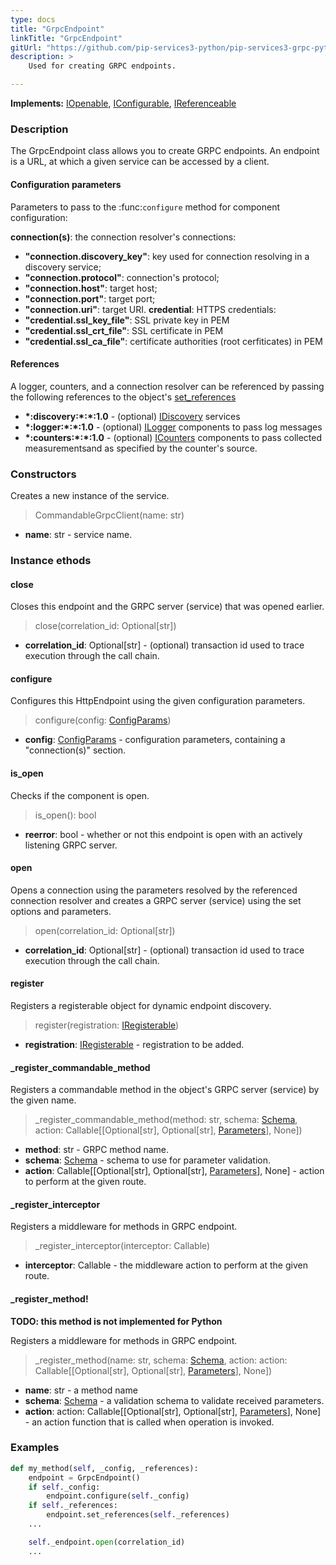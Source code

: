 ```yaml
---
type: docs
title: "GrpcEndpoint"
linkTitle: "GrpcEndpoint"
gitUrl: "https://github.com/pip-services3-python/pip-services3-grpc-python"
description: > 
    Used for creating GRPC endpoints. 

---
```


**Implements:** [IOpenable](../../../commons/run/iopenable), [IConfigurable](../../../commons/config/iconfigurable), [IReferenceable](../../../commons/refer/ireferenceable)


### Description
The GrpcEndpoint class allows you to create GRPC endpoints. An endpoint is a URL, at which a given service can be accessed by a client.

#### Configuration parameters
Parameters to pass to the :func:`configure` method for component configuration:

**connection(s)**: the connection resolver's connections:
- **"connection.discovery_key"**: key used for connection resolving in a discovery service;
- **"connection.protocol"**: connection's protocol;
- **"connection.host"**: target host;
- **"connection.port"**: target port;
- **"connection.uri"**: target URI.
**credential**: HTTPS credentials:
- **"credential.ssl_key_file"**: SSL private key in PEM
- **"credential.ssl_crt_file"**: SSL certificate in PEM
- **"credential.ssl_ca_file"**: certificate authorities (root cerfiticates) in PEM

#### References
A logger, counters, and a connection resolver can be referenced by passing the
following references to the object's [set_references](#set_references)

- **\*:discovery:\*:\*:1.0** - (optional) [IDiscovery](../../../components/connect/idiscovery) services
- **\*:logger:\*:\*:1.0** - (optional) [ILogger](../../../components/log/ilogger) components to pass log messages
- **\*:counters:\*:\*:1.0** - (optional) [ICounters](../../../components/count/icounters) components to pass collected measurementsand as specified by the counter's source.

### Constructors

Creates a new instance of the service.

> CommandableGrpcClient(name: str)

- **name**: str - service name.


### Instance ethods


#### close
Closes this endpoint and the GRPC server (service) that was opened earlier.

> close(correlation_id: Optional[str])

- **correlation_id**: Optional[str] - (optional) transaction id used to trace execution through the call chain.


#### configure
Configures this HttpEndpoint using the given configuration parameters.

> configure(config: [ConfigParams](../../../commons/config/config_params))

- **config**: [ConfigParams](../../../commons/config/config_params) - configuration parameters, containing a "connection(s)" section.


#### is_open
Checks if the component is open.

> is_open(): bool

- **reerror**: bool - whether or not this endpoint is open with an actively listening GRPC server.


#### open
Opens a connection using the parameters resolved by the referenced connection resolver and creates a GRPC server (service) using the set options and parameters.

> open(correlation_id: Optional[str])

- **correlation_id**: Optional[str] - (optional) transaction id used to trace execution through the call chain.


#### register
Registers a registerable object for dynamic endpoint discovery.

> register(registration: [IRegisterable](../iregisterable))

- **registration**: [IRegisterable](../iregisterable) - registration to be added.


#### _register_commandable_method
Registers a commandable method in the object's GRPC server (service) by the given name.

> _register_commandable_method(method: str, schema: [Schema](../../../commons/validate/schema), action: Callable[[Optional[str], Optional[str], [Parameters](../../../commons/run/parameters)], None])

- **method**: str - GRPC method name.
- **schema**: [Schema](../../../commons/validate/schema) - schema to use for parameter validation.
- **action**: Callable[[Optional[str], Optional[str], [Parameters](../../../commons/run/parameters)], None] - action to perform at the given route.


#### _register_interceptor
Registers a middleware for methods in GRPC endpoint.

> _register_interceptor(interceptor: Callable)

- **interceptor**: Callable - the middleware action to perform at the given route.


#### _register_method!
**TODO: this method is not implemented for Python**

Registers a middleware for methods in GRPC endpoint.

> _register_method(name: str, schema: [Schema](../../../commons/validate/schema), action: action: Callable[[Optional[str], Optional[str], [Parameters](../../../commons/run/parameters)], None])

- **name**: str - a method name
- **schema**: [Schema](../../../commons/validate/schema) - a validation schema to validate received parameters.
- **action**: action: Callable[[Optional[str], Optional[str], [Parameters](../../../commons/run/parameters)], None] - an action function that is called when operation is invoked.


### Examples

```python
def my_method(self, _config, _references):
    endpoint = GrpcEndpoint()
    if self._config:
        endpoint.configure(self._config)
    if self._references:
        endpoint.set_references(self._references)
    ...

    self._endpoint.open(correlation_id)
    ...

```


